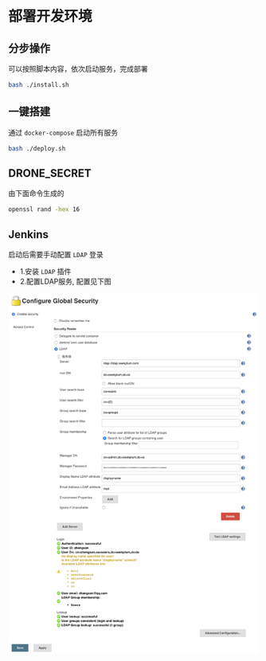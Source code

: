 # 部署开发环境

## 分步操作

可以按照脚本内容，依次启动服务，完成部署

```bash
bash ./install.sh
```

## 一键搭建

通过 `docker-compose` 启动所有服务

```bash
bash ./deploy.sh
```

## DRONE_SECRET

由下面命令生成的

```bash
openssl rand -hex 16
```

## Jenkins

启动后需要手动配置 `LDAP` 登录

* 1.安装 `LDAP` 插件
* 2.配置LDAP服务, 配置见下图

![jenkins-配置](.images/jenkins-配置.jpg)
